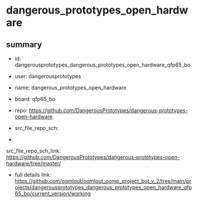 # dangerous_prototypes_open_hardware
 
## summary 
* id: dangerousprototypes_dangerous_prototypes_open_hardware_qfp65_bo
* user: dangerousprototypes
* name: dangerous_prototypes_open_hardware
* board: qfp65_bo
* repo: https://github.com/DangerousPrototypes/dangerous-prototypes-open-hardware



* src_file_repo_sch: 
*
 src_file_repo_sch_link: https://github.com/DangerousPrototypes/dangerous-prototypes-open-hardware/tree/master/
* full details link: https://github.com/oomlout/oomlout_oomp_project_bot_v_2/tree/main/projects/dangerousprototypes_dangerous_prototypes_open_hardware_qfp65_bo/current_version/working  






